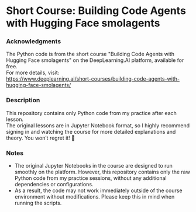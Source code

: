 # Short Course: Building Code Agents with Hugging Face smolagents

### Acknowledgments
The Python code is from the short course "Building Code Agents with Hugging Face smolagents" on the DeepLearning.AI platform, available for free.  
For more details, visit:  
<https://www.deeplearning.ai/short-courses/building-code-agents-with-hugging-face-smolagents/>

### Description
This repository contains only Python code from my practice after each lesson.  
The original lessons are in Jupyter Notebook format, so I highly recommend signing in and watching the course for more detailed explanations and theory. You won’t regret it! 🙂

### Notes
- The original Jupyter Notebooks in the course are designed to run smoothly on the platform. However, this repository contains only the raw Python code from my practice sessions, without any additional dependencies or configurations.
- As a result, the code may not work immediately outside of the course environment without modifications. Please keep this in mind when running the scripts.
